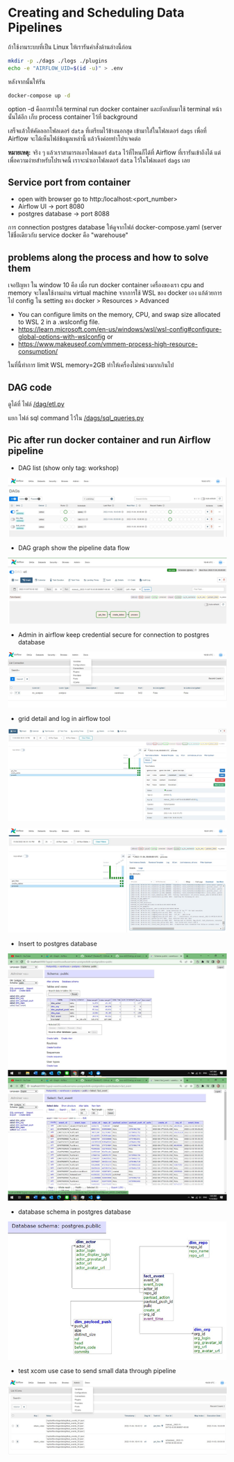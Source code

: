 # Creating and Scheduling Data Pipelines

ถ้าใช้งานระบบที่เป็น Linux ให้เรารันคำสั่งด้านล่างนี้ก่อน

```sh
mkdir -p ./dags ./logs ./plugins
echo -e "AIRFLOW_UID=$(id -u)" > .env
```

หลังจากนั้นให้รัน

```sh
docker-compose up -d
```
option -d คือการทำให้ terminal run docker container และยังกลับมาใช้ terminal หน้านั้นได้อีก เก็บ process container ไว้ที่ background  

เสร็จแล้วให้คัดลอกโฟลเดอร์ `data` ที่เตรียมไว้ข้างนอกสุด เข้ามาใส่ในโฟลเดอร์ `dags` เพื่อที่ Airflow จะได้เห็นไฟล์ข้อมูลเหล่านี้ แล้วจึงค่อยทำโปรเจคต่อ

**หมายเหตุ:** จริง ๆ แล้วเราสามารถเอาโฟลเดอร์ `data` ไว้ที่ไหนก็ได้ที่ Airflow ที่เรารันเข้าถึงได้ แต่เพื่อความง่ายสำหรับโปรเจคนี้ เราจะนำเอาโฟลเดอร์ `data` ไว้ในโฟลเดอร์ `dags` เลย



## Service port from container 
- open with browser go to http:/localhost:<port_number>
- Airflow UI -> port 8080  
- postgres database -> port 8088  

การ connection postgres database ให้ดูจากไฟล์ docker-compose.yaml (server ใช้ชื่อเดียวกับ service docker คือ "warehouse"



## problems along the process and how to solve them
เจอปัญหา ใน window 10 คือ เมื่อ run docker container เครื่องของเรา cpu and memory จะโดนใช้งานผ่าน virtual machine จากการใช้ WSL ของ docker เอง
แก้ด้วยการ ไป config ใน setting ของ docker > Resources > Advanced
- You can configure limits on the memory, CPU, and swap size allocated to WSL 2 in a .wslconfig file.
 - https://learn.microsoft.com/en-us/windows/wsl/wsl-config#configure-global-options-with-wslconfig or  
 - https://www.makeuseof.com/vmmem-process-high-resource-consumption/  

ในที่นี้ทำการ limit WSL memory=2GB ทำให้เครื่องไม่หน่วงมากเกินไป

## DAG code
ดูได้ที่ ไฟล์ [/dag/etl.py](https://github.com/TanabutT/swu_DS525_DE/blob/main/05-creating-and-scheduling-data-pipelines/dags/etl.py)  

แยก ไฟล์ sql command ไว้ใน [/dags/sql_queries.py](/dags/sql_queries.py)

## Pic after run docker container and run Airflow pipeline  

- DAG list (show only tag: workshop)  
 
![er](./05_pipeline_with_DAG_pic/DAG_list_tag_workshop.jpg) 

- DAG graph show the pipeline data flow  

![er](./05_pipeline_with_DAG_pic/DAG_graph.jpg)  
 
- Admin in airflow keep credential secure for connection to postgres database  
 
![er](./05_pipeline_with_DAG_pic/connection_keep.jpg)

- grid detail and log in airflow tool  
 
![er](./05_pipeline_with_DAG_pic/grid_detail_process.jpg)

![er](./05_pipeline_with_DAG_pic/grid_log_process.jpg)  

- Insert to postgres database  
 
![er](./05_pipeline_with_DAG_pic/postgres_success_insert0.jpg)  
![er](./05_pipeline_with_DAG_pic/postgres_success_insert.jpg)  

- database schema in postgres database  
 
![er](./05_pipeline_with_DAG_pic/db_schema.jpg)  

- test xcom use case to send small data through pipeline  
 
![er](./05_pipeline_with_DAG_pic/xcom_context_ti.jpg)


